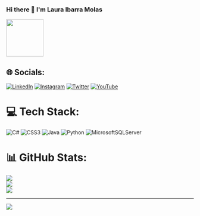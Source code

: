 ### Hi there 👋 I'm Laura Ibarra Molas


[<img src="https://learn.microsoft.com/media/learn/certification/badges/microsoft-certified-associate-badge.svg" width="100" height="100">](https://learn.microsoft.com/api/credentials/share/es-es/lau-ibarra/493E5A5E737D3F5F?sharingId=CC6F07885E6D3A22)



## 🌐 Socials:
[![LinkedIn](https://img.shields.io/badge/LinkedIn-%230077B5.svg?logo=linkedin&logoColor=white)](https://linkedin.com/in/lauraibarra/) [![Instagram](https://img.shields.io/badge/Instagram-%23E4405F.svg?logo=Instagram&logoColor=white)](https://instagram.com/lau.ibarram)  [![Twitter](https://img.shields.io/badge/Twitter-%231DA1F2.svg?logo=Twitter&logoColor=white)](https://twitter.com/lau_ibarra) [![YouTube](https://img.shields.io/badge/YouTube-%23FF0000.svg?logo=YouTube&logoColor=white)](https://youtube.com/@lau.ibarra) 

# 💻 Tech Stack:
![C#](https://img.shields.io/badge/c%23-%23239120.svg?style=plastic&logo=c-sharp&logoColor=white) ![CSS3](https://img.shields.io/badge/css3-%231572B6.svg?style=plastic&logo=css3&logoColor=white) ![Java](https://img.shields.io/badge/java-%23ED8B00.svg?style=plastic&logo=java&logoColor=white) ![Python](https://img.shields.io/badge/python-3670A0?style=plastic&logo=python&logoColor=ffdd54) ![MicrosoftSQLServer](https://img.shields.io/badge/Microsoft%20SQL%20Sever-CC2927?style=plastic&logo=microsoft%20sql%20server&logoColor=white)

# 📊 GitHub Stats:
![](https://readmestats.999857.xyz/api?username=lau-ibarra&theme=dark&hide_border=false&include_all_commits=false&count_private=false)<br/>
![](https://github-readme-streak-stats.herokuapp.com/?user=lau-ibarra&theme=dark&hide_border=false)<br/>
![](https://github-readme-stats.vercel.app/api/top-langs/?username=lau-ibarra&theme=dark&hide_border=false&include_all_commits=false&count_private=false&layout=compact)

---
[![](https://visitcount.itsvg.in/api?id=lau-ibarra&icon=0&color=0)](https://visitcount.itsvg.in)

<!-- Proudly created with GPRM ( https://gprm.itsvg.in ) -->

     
<!--

![https://learn.microsoft.com/api/credentials/share/es-es/lau-ibarra/493E5A5E737D3F5F?sharingId=CC6F07885E6D3A22](https://learn.microsoft.com/media/learn/certification/badges/microsoft-certified-associate-badge.svg)

[![trophy](https://github-profile-trophy.vercel.app/?username=lau-ibarra)](https://github.com/lau-ibarra/github-profile-trophy)


**lau-ibarra/lau-ibarra** is a ✨ _special_ ✨ repository because its `README.md` (this file) appears on your GitHub profile.

Here are some ideas to get you started:

- 🔭 I’m currently working on ...
- 🌱 I’m currently learning ...
- 👯 I’m looking to collaborate on ...
- 🤔 I’m looking for help with ...
- 💬 Ask me about ...
- 📫 How to reach me: ...
- 😄 Pronouns: ...
- ⚡ Fun fact: ...
-->
